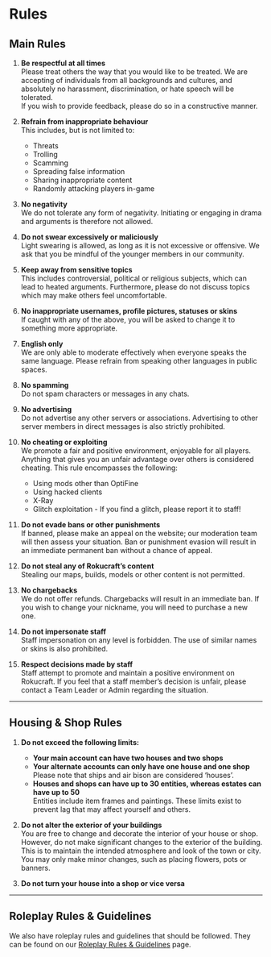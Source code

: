 # Rules

## Main Rules
1. **Be respectful at all times**  
Please treat others the way that you would like to be treated. We are accepting of individuals from all backgrounds and cultures, and absolutely no harassment, discrimination, or hate speech will be tolerated.  
If you wish to provide feedback, please do so in a constructive manner.

2. **Refrain from inappropriate behaviour**  
This includes, but is not limited to:
    - Threats
    - Trolling
    - Scamming
    - Spreading false information
    - Sharing inappropriate content
    - Randomly attacking players in-game

3. **No negativity**  
We do not tolerate any form of negativity. Initiating or engaging in drama and arguments is therefore not allowed.

4. **Do not swear excessively or maliciously**  
Light swearing is allowed, as long as it is not excessive or offensive. We ask that you be mindful of the younger members in our community.

5. **Keep away from sensitive topics**  
This includes controversial, political or religious subjects, which can lead to heated arguments. Furthermore, please do not discuss topics which may make others feel uncomfortable.

6. **No inappropriate usernames, profile pictures, statuses or skins**  
If caught with any of the above, you will be asked to change it to something more appropriate.

7. **English only**  
We are only able to moderate effectively when everyone speaks the same language. Please refrain from speaking other languages in public spaces.

8. **No spamming**  
Do not spam characters or messages in any chats.

9. **No advertising**  
Do not advertise any other servers or associations. Advertising to other server members in direct messages is also strictly prohibited.

10. **No cheating or exploiting**  
We promote a fair and positive environment, enjoyable for all players. Anything that gives you an unfair advantage over others is considered cheating. This rule encompasses the following:
    - Using mods other than OptiFine
    - Using hacked clients
    - X-Ray
    - Glitch exploitation - If you find a glitch, please report it to staff!

11. **Do not evade bans or other punishments**  
If banned, please make an appeal on the website; our moderation team will then assess your situation. Ban or punishment evasion will result in an immediate permanent ban without a chance of appeal.

12. **Do not steal any of Rokucraft’s content**  
Stealing our maps, builds, models or other content is not permitted.

13. **No chargebacks**  
We do not offer refunds. Chargebacks will result in an immediate ban. If you wish to change your nickname, you will need to purchase a new one.

14. **Do not impersonate staff**  
Staff impersonation on any level is forbidden. The use of similar names or skins is also prohibited.

15. **Respect decisions made by staff**  
Staff attempt to promote and maintain a positive environment on Rokucraft. If you feel that a staff member’s decision is unfair, please contact a Team Leader or Admin regarding the situation.

* * *

## Housing & Shop Rules

1. **Do not exceed the following limits:**  
    - **Your main account can have two houses and two shops**
    - **Your alternate accounts can only have one house and one shop**  
      Please note that ships and air bison are considered ‘houses’.
    - **Houses and shops can have up to 30 entities, whereas estates can have up to 50**  
      Entities include item frames and paintings. These limits exist to prevent lag that may affect yourself and others.

2. **Do not alter the exterior of your buildings**  
You are free to change and decorate the interior of your house or shop. However, do not make significant changes to the exterior of the building. This is to maintain the intended atmosphere and look of the town or city. You may only make minor changes, such as placing flowers, pots or banners.

3. **Do not turn your house into a shop or vice versa**

* * *

## Roleplay Rules & Guidelines
We also have roleplay rules and guidelines that should be followed.
They can be found on our [Roleplay Rules & Guidelines](/roleplay/roleplay-rules) page.
